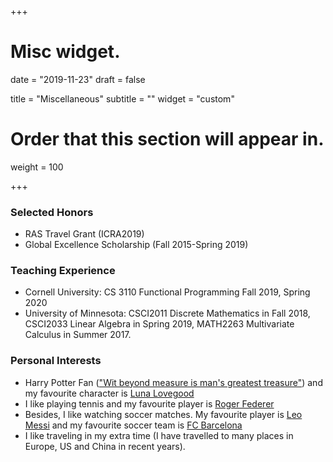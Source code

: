 +++
# Misc widget.

date = "2019-11-23"
draft = false

title = "Miscellaneous"
subtitle = ""
widget = "custom"

# Order that this section will appear in.
weight = 100

+++

### Selected Honors

* RAS Travel Grant (ICRA2019)
* Global Excellence Scholarship (Fall 2015-Spring 2019)

### Teaching Experience

* Cornell University: CS 3110 Functional Programming Fall 2019, Spring 2020
* University of Minnesota: CSCI2011 Discrete Mathematics in Fall 2018, CSCI2033 Linear Algebra in Spring 2019, MATH2263 Multivariate Calculus in Summer 2017.

### Personal Interests

* Harry Potter Fan (["Wit beyond measure is man's greatest treasure"](https://pottermore.fandom.com/wiki/Ravenclaw)) and my favourite character is [Luna Lovegood](https://www.wizardingworld.com/features/seven-reasons-to-love-luna-lovegood)
* I like playing tennis and my favourite player is [Roger Federer](https://en.wikipedia.org/wiki/Roger_Federer)
* Besides, I like watching soccer matches. My favourite player is [Leo Messi](https://en.wikipedia.org/wiki/Lionel_Messi) and my favourite soccer team is [FC Barcelona](https://en.wikipedia.org/wiki/FC_Barcelona)
* I like traveling in my extra time (I have travelled to many places in Europe, US and China in recent years).

